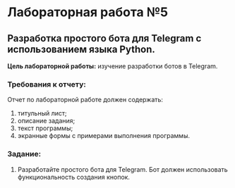 # Лабораторная работа №5
## Разработка простого бота для Telegram с использованием языка Python.

**Цель лабораторной работы:** изучение разработки ботов в Telegram.

### Требования к отчету:
Отчет по лабораторной работе должен содержать:
1. титульный лист;
1. описание задания;
1. текст программы;
1. экранные формы с примерами выполнения программы.

### Задание:

1. Разработайте простого бота для Telegram. Бот должен использовать функциональность создания кнопок.